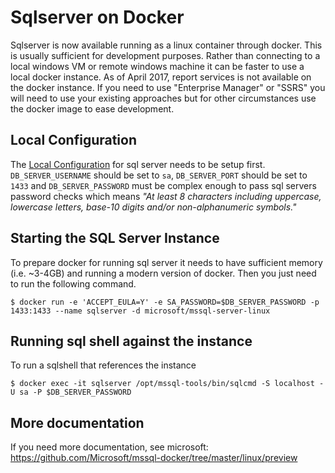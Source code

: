 # Sqlserver on Docker

Sqlserver is now available running as a linux container through docker. This is usually sufficient for
development purposes. Rather than connecting to a local windows VM or remote windows machine it can be faster
to use a local docker instance. As of April 2017, report services is not available on the docker instance.
If you need to use "Enterprise Manager" or "SSRS" you will need to use your existing approaches but for other
circumstances use the docker image to ease development.

## Local Configuration

The [Local Configuration](LocalConfiguration.md) for sql server needs to be setup first. `DB_SERVER_USERNAME`
should be set to `sa`, `DB_SERVER_PORT` should be set to `1433` and `DB_SERVER_PASSWORD` must be complex
enough to pass sql servers password checks which means _"At least 8 characters including uppercase, lowercase
letters, base-10 digits and/or non-alphanumeric symbols."_

## Starting the SQL Server Instance

To prepare docker for running sql server it needs to have sufficient memory (i.e. ~3-4GB) and running a modern
version of docker. Then you just need to run the following command.

    $ docker run -e 'ACCEPT_EULA=Y' -e SA_PASSWORD=$DB_SERVER_PASSWORD -p 1433:1433 --name sqlserver -d microsoft/mssql-server-linux

## Running sql shell against the instance

To run a sqlshell that references the instance

    $ docker exec -it sqlserver /opt/mssql-tools/bin/sqlcmd -S localhost -U sa -P $DB_SERVER_PASSWORD

## More documentation

If you need more documentation, see microsoft: https://github.com/Microsoft/mssql-docker/tree/master/linux/preview
